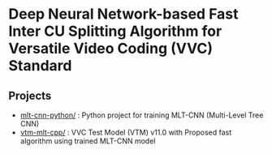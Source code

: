 # Deep Neural Network-based Fast Inter CU Splitting Algorithm for Versatile Video Coding (VVC) Standard

## Projects
- [mlt-cnn-python/](https://github.com/smu-ivpl/FastInterCU-VVC/tree/main/mlt-cnn-python) : Python project for training MLT-CNN (Multi-Level Tree CNN)
- [vtm-mlt-cpp/](https://github.com/smu-ivpl/FastInterCU-VVC/tree/main/vtm-mlt-cpp) : VVC Test Model (VTM) v11.0 with Proposed fast algorithm using trained MLT-CNN model
